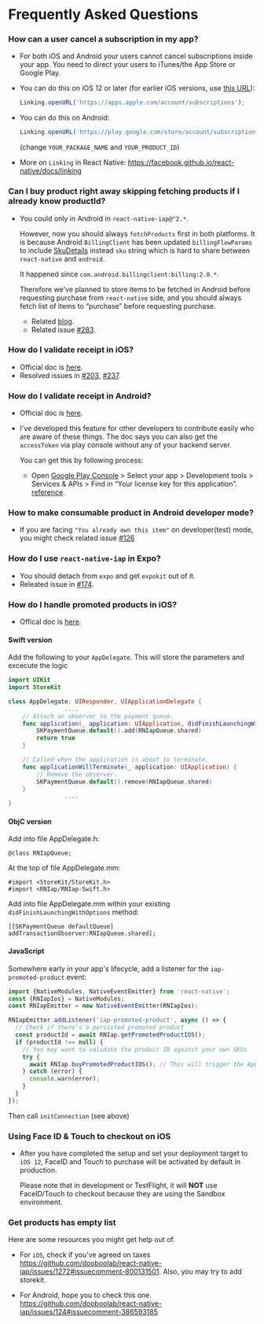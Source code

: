 # Frequently Asked Questions

### How can a user cancel a subscription in my app?

- For both iOS and Android your users cannot cancel subscriptions inside your app. You need to direct your users to iTunes/the App Store or Google Play.

- You can do this on iOS 12 or later (for earlier iOS versions, use [this URL](https://buy.itunes.apple.com/WebObjects/MZFinance.woa/wa/manageSubscriptions)):

  ```ts
  Linking.openURL('https://apps.apple.com/account/subscriptions');
  ```

- You can do this on Android:

  ```ts
  Linking.openURL('https://play.google.com/store/account/subscriptions?package=YOUR_PACKAGE_NAME&sku=YOUR_PRODUCT_ID
  ```

  (change `YOUR_PACKAGE_NAME` and `YOUR_PRODUCT_ID`)

- More on `Linking` in React Native: https://facebook.github.io/react-native/docs/linking

### Can I buy product right away skipping fetching products if I already know productId?

- You could only in Android in `react-native-iap@^2.*`.

  However, now you should always `fetchProducts` first in both platforms.
  It is because Android `BillingClient` has been updated `billingFlowParams`
  to include [SkuDetails](https://developer.android.com/reference/com/android/billingclient/api/SkuDetails) instead `sku` string which is
  hard to share between `react-native` and `android`.

  It happened since `com.android.billingclient:billing:2.0.*`.

  Therefore we've planned to store items to be fetched in Android before
  requesting purchase from `react-native` side, and you should always fetch
  list of items to “purchase” before requesting purchase.

  - Related [blog](https://medium.com/p/e4b55491479b).
  - Related issue [#283](https://github.com/dooboolab/react-native-iap/issues/283).

### How do I validate receipt in iOS?

- Official doc is [here](https://developer.apple.com/library/content/releasenotes/General/ValidateAppStoreReceipt/Chapters/ValidateRemotely.html).
- Resolved issues in [#203](https://github.com/dooboolab/react-native-iap/issues/203), [#237](https://github.com/dooboolab/react-native-iap/issues/237).

### How do I validate receipt in Android?

- Official doc is [here](https://developer.android.com/google/play/billing/billing_library_overview).
- I've developed this feature for other developers to contribute easily who are
  aware of these things. The doc says you can also get the `accessToken` via
  play console without any of your backend server.

  You can get this by following process:

  - Open [Google Play Console](https://play.google.com/apps/publish/)
    &gt; Select your app
    &gt; Development tools
    &gt; Services & APIs
    &gt; Find in “Your license key for this application”.
    [reference](https://stackoverflow.com/questions/27132443).

### How to make consumable product in Android developer mode?

- If you are facing `"You already own this item"` on developer(test) mode,
  you might check related issue [#126](https://github.com/dooboolab/react-native-iap/issues/126)

### How do I use `react-native-iap` in Expo?

- You should detach from `expo` and get `expokit` out of it.
- Releated issue in [#174](https://github.com/dooboolab/react-native-iap/issues/174).

### How do I handle promoted products in iOS?

- Offical doc is [here](https://developer.apple.com/app-store/promoting-in-app-purchases/).

#### Swift version

Add the following to your `AppDelegate`. This will store the parameters and excecute the logic

```swift
import UIKit
import StoreKit

class AppDelegate: UIResponder, UIApplicationDelegate {
                ....
    // Attach an observer to the payment queue.
    func application(_ application: UIApplication, didFinishLaunchingWithOptions launchOptions: [UIApplicationLaunchOptionsKey: Any]?) -> Bool {
        SKPaymentQueue.default().add(RNIapQueue.shared)
        return true
    }

    // Called when the application is about to terminate.
    func applicationWillTerminate(_ application: UIApplication) {
        // Remove the observer.
        SKPaymentQueue.default().remove(RNIapQueue.shared)
    }
                ....
}
```

#### ObjC version

Add into file AppDelegate.h:

```objc
@class RNIapQueue;
```

At the top of file AppDelegate.mm:

```objc
#import <StoreKit/StoreKit.h>
#import <RNIap/RNIap-Swift.h>
```

Add into file AppDelegate.mm within your existing `didFinishLaunchingWithOptions` method:

```objc
[[SKPaymentQueue defaultQueue] addTransactionObserver:RNIapQueue.shared];
```

#### JavaScript

Somewhere early in your app's lifecycle, add a listener for the `iap-promoted-product` event:

```ts
import {NativeModules, NativeEventEmitter} from 'react-native';
const {RNIapIos} = NativeModules;
const RNIapEmitter = new NativeEventEmitter(RNIapIos);

RNIapEmitter.addListener('iap-promoted-product', async () => {
  // Check if there's a persisted promoted product
  const productId = await RNIap.getPromotedProductIOS();
  if (productId !== null) {
    // You may want to validate the product ID against your own SKUs
    try {
      await RNIap.buyPromotedProductIOS(); // This will trigger the App Store purchase process
    } catch (error) {
      console.warn(error);
    }
  }
});
```

Then call `initConnection` (see above)

### Using Face ID & Touch to checkout on iOS

- After you have completed the setup and set your deployment target to `iOS 12`,
  FaceID and Touch to purchase will be activated by default in production.

  Please note that in development or TestFlight, it will **NOT** use FaceID/Touch
  to checkout because they are using the Sandbox environment.

### Get products has empty list

Here are some resources you might get help out of.

- For `iOS`, check if you’ve agreed on taxes
  https://github.com/dooboolab/react-native-iap/issues/1272#issuecomment-800131501. Also, you may try to add storekit.

- For Android, hope you to check this one.
  https://github.com/dooboolab/react-native-iap/issues/124#issuecomment-386593185

